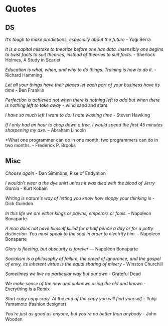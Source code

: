 # Quotes
## DS
*It’s tough to make predictions, especially about the future* - Yogi Berra

*It is a capital mistake to theorize before one has data. Insensibly one begins to twist facts to suit theories, instead of theories to suit facts.* - Sherlock Holmes, A Study in Scarlet

*Education is what, when, and why to do things. Training is how to do it*. - Richard Hamming

*Let all your things have their places let each part of your business have its time* - Ben Franklin

*Perfection is achieved not when there is nothing left to add but when there is nothing left to take away* - wind sand and stars

*I have so much left I want to do. I hate wasting time* - Steven Hawking

*If I only had an hour to chop down a tree, I would spend the first 45 minutes sharpening my axe.* – Abraham Lincoln

*What one programmer can do in one month, two programmers can do in two months. - Frederick P. Brooks


## Misc
*Choose again* - Dan Simmons, Rise of Endymion

*I wouldn’t wear a the dye shirt unless it was died with the blood of Jerry García* - Kurt Kobain

*Writing is nature's way of letting you know how sloppy your thinking is* - Dick Guindon

*In this life we are either kings or pawns, emperors or fools.* - Napoleon Bonaparte

*A man does not have himself killed for a half pence a day or for a petty distinction. You must speak to the soul in order to electrify him.* - Napoleon Bonaparte

*Glory is fleeting, but obscurity is forever* ― Napoléon Bonaparte

*Socialism is a philosophy of failure, the creed of ignorance, and the gospel of envy, its inherent virtue is the equal sharing of misery* - Winston Churchill

*Sometimes we live no particular way but our own* - Grateful Dead

*We make sense of the new and unknown using the old and known* - Everything is a Remix

*Start copy copy copy. At the end of the copy you will find yourself*  - Yohji Yamamoto (fashion designer)


*You're just as good as anyone, but you're no better than anybody* - John Wooden